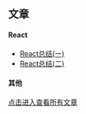 ## 文章

#### React
* [React总结(一)](https://github.com/jappp/Blog/issues/1)
* [React总结(二)](https://github.com/jappp/Blog/issues/2)

#### 其他
[点击进入查看所有文章](https://github.com/jappp/Blog/issues)



